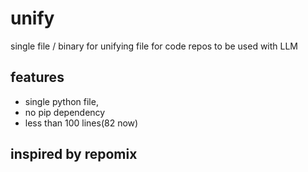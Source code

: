 # unify
single file / binary for unifying file for code repos to be used with LLM

## features
- single python file, 
- no pip dependency
- less than 100 lines(82 now)

## inspired by repomix